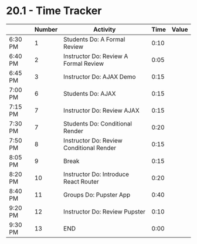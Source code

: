 # 20.1 - Time Tracker

|         | Number | Activity                                 | Time | Value |
| ------- | ------ | ---------------------------------------- | ---- | ----- |
| 6:30 PM | 1      | Students Do: A Formal Review             | 0:10 |       |
| 6:40 PM | 2      | Instructor Do: Review A Formal Review    | 0:05 |       |
| 6:45 PM | 3      | Instructor Do: AJAX Demo                 | 0:15 |       |
| 7:00 PM | 6      | Students Do: AJAX                        | 0:15 |       |
| 7:15 PM | 7      | Instructor Do: Review AJAX               | 0:15 |       |
| 7:30 PM | 7      | Students Do: Conditional Render          | 0:20 |       |
| 7:50 PM | 8      | Instructor Do: Review Conditional Render | 0:15 |       |
| 8:05 PM | 9      | Break                                    | 0:15 |       |
| 8:20 PM | 10     | Instructor Do: Introduce React Router    | 0:20 |       |
| 8:40 PM | 11     | Groups Do: Pupster App                   | 0:40 |       |
| 9:20 PM | 12     | Instructor Do: Review Pupster            | 0:10 |       |
| 9:30 PM | 13     | END                                      | 0:00 |       |
